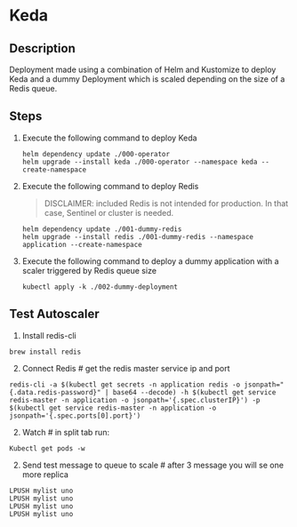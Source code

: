 # Keda

## Description

Deployment made using a combination of Helm and Kustomize to deploy Keda and
a dummy Deployment which is scaled depending on the size of a Redis queue.

## Steps

1. Execute the following command to deploy Keda

    ```
    helm dependency update ./000-operator
    helm upgrade --install keda ./000-operator --namespace keda --create-namespace
    ```

2. Execute the following command to deploy Redis

   > DISCLAIMER: included Redis is not intended for production. 
   > In that case, Sentinel or cluster is needed.

   ```
   helm dependency update ./001-dummy-redis
   helm upgrade --install redis ./001-dummy-redis --namespace application --create-namespace
   ```

3. Execute the following command to deploy a dummy application with a scaler triggered by Redis queue size

   ```
   kubectl apply -k ./002-dummy-deployment
   ```

 ## Test Autoscaler

 1. Install redis-cli

   ```
   brew install redis
   ```

 2. Connect Redis # get the redis master service ip and port

   ```
   redis-cli -a $(kubectl get secrets -n application redis -o jsonpath="{.data.redis-password}" | base64 --decode) -h $(kubectl get service redis-master -n application -o jsonpath='{.spec.clusterIP}') -p $(kubectl get service redis-master -n application -o jsonpath='{.spec.ports[0].port}')
   ```
    
 2. Watch # in split tab run:

   ```
   Kubectl get pods -w
   ```

 2. Send test message to queue to scale # after 3 message you will se one more replica

   ```
   LPUSH mylist uno
   LPUSH mylist uno
   LPUSH mylist uno
   LPUSH mylist uno
   ```   



